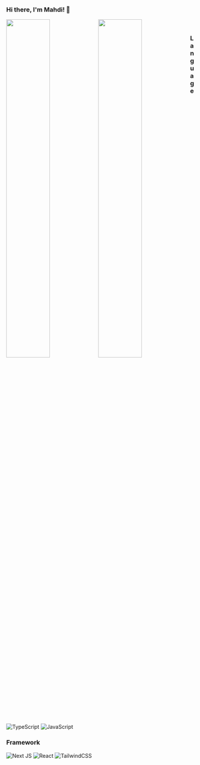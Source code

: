 ### Hi there, I'm Mahdi! 👋
 
  <img align="left" width="48%" src="https://github-readme-stats.vercel.app/api?username=Mhdph&show_icons=true&theme=radical"/>
    <img align="left" width="48%" src="https://github-readme-stats.vercel.app/api/top-langs/?username=Mhdph&layout=compact"/>
 <br/>
  <h3 style={margin-top: 20px;}>Language</h3>  
   
   ![TypeScript](https://img.shields.io/badge/typescript-%23007ACC.svg?style=for-the-badge&logo=typescript&logoColor=white) 
   ![JavaScript](https://img.shields.io/badge/javascript-%23323330.svg?style=for-the-badge&logo=javascript&logoColor=%23F7DF1E)
     
      
  ### Framework
  ![Next JS](https://img.shields.io/badge/Next-black?style=for-the-badge&logo=next.js&logoColor=white) 
  ![React](https://img.shields.io/badge/react-%2320232a.svg?style=for-the-badge&logo=react&logoColor=%2361DAFB) 
  ![TailwindCSS](https://img.shields.io/badge/tailwindcss-%2338B2AC.svg?style=for-the-badge&logo=tailwind-css&logoColor=white)
